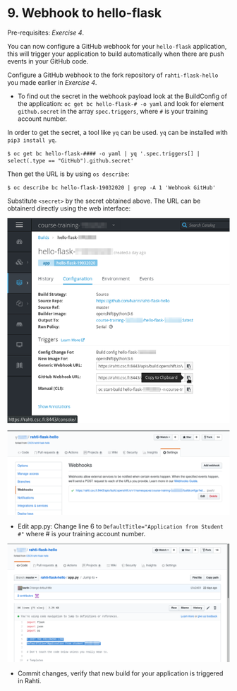 # 9. Webhook to hello-flask

Pre-requisites: *Exercise 4*.

You can now configure a GitHub webhook for your `hello-flask` application, this will trigger your application to build automatically when there are push events in your GitHub code.

Configure a GitHub webhook to the fork repository of `rahti-flask-hello` you made earlier in *Exercise 4*.

* To find out the secret in the webhook payload look at the BuildConfig of the application: `oc get bc hello-flask-# -o yaml` and look for element `github.secret` in the array `spec.triggers`, where `#` is your training account number.

In order to get the secret, a tool like `yq` can be used. `yq` can be installed with `pip3 install yq`.

```
$ oc get bc hello-flask-#### -o yaml | yq '.spec.triggers[] | select(.type == "GitHub").github.secret'
```

Then get the URL is by using `os describe`:

```
$ oc describe bc hello-flask-19032020 | grep -A 1 'Webhook GitHub'
```

Substitute `<secret>` by the secret obtained above. The URL can be obtainerd directly using the web interface:

![Get GitHub URL](img/GitHub-URL.png)

![GitHub add Webhook](img/GitHub-edit-WebHook.png)

* Edit app.py: Change line 6 to `DefaultTitle="Application from Student #"` where # is your training account number.

![GitHub edit app.py](img/GitHub-Edit-app_py.png)

* Commit changes, verify that new build for your application is triggered in Rahti.

